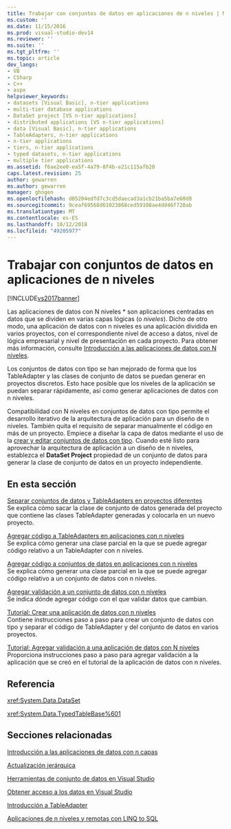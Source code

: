 ```yaml
---
title: Trabajar con conjuntos de datos en aplicaciones de n niveles | Microsoft Docs
ms.custom: ''
ms.date: 11/15/2016
ms.prod: visual-studio-dev14
ms.reviewer: ''
ms.suite: ''
ms.tgt_pltfrm: ''
ms.topic: article
dev_langs:
- VB
- CSharp
- C++
- aspx
helpviewer_keywords:
- datasets [Visual Basic], n-tier applications
- multi-tier database applications
- DataSet project [VS n-tier applications]
- distributed applications [VS n-tier applications]
- data [Visual Basic], n-tier applications
- TableAdapters, n-tier applications
- n-tier applications
- tiers, n-tier applications
- typed datasets, n-tier applications
- multiple tier applications
ms.assetid: f6ae2ee0-ea5f-4a79-8f4b-e21c115afb20
caps.latest.revision: 25
author: gewarren
ms.author: gewarren
manager: ghogen
ms.openlocfilehash: d05204edfd7c3cd5daecad3a1cb21ba5ba7e60d8
ms.sourcegitcommit: 9ceaf69568d61023868ced59108ae4dd46f720ab
ms.translationtype: MT
ms.contentlocale: es-ES
ms.lasthandoff: 10/12/2018
ms.locfileid: "49205977"
---
```

# <a name="work-with-datasets-in-n-tier-applications"></a>Trabajar con conjuntos de datos en aplicaciones de n niveles
[!INCLUDE[vs2017banner](../includes/vs2017banner.md)]

  
Las aplicaciones de datos con N niveles * son aplicaciones centradas en datos que se dividen en varias capas lógicas (o *niveles*). Dicho de otro modo, una aplicación de datos con n niveles es una aplicación dividida en varios proyectos, con el correspondiente nivel de acceso a datos, nivel de lógica empresarial y nivel de presentación en cada proyecto. Para obtener más información, consulte [Introducción a las aplicaciones de datos con N niveles](../data-tools/n-tier-data-applications-overview.md).  
  
 Los conjuntos de datos con tipo se han mejorado de forma que los TableAdapter y las clases de conjunto de datos se puedan generar en proyectos discretos. Esto hace posible que los niveles de la aplicación se puedan separar rápidamente, así como generar aplicaciones de datos con n niveles.  
  
 Compatibilidad con N niveles en conjuntos de datos con tipo permite el desarrollo iterativo de la arquitectura de aplicación para un diseño de n niveles. También quita el requisito de separar manualmente el código en más de un proyecto. Empiece a diseñar la capa de datos mediante el uso de la [crear y editar conjuntos de datos con tipo](../data-tools/creating-and-editing-typed-datasets.md). Cuando esté listo para aprovechar la arquitectura de aplicación a un diseño de n niveles, establezca el **DataSet Project** propiedad de un conjunto de datos para generar la clase de conjunto de datos en un proyecto independiente.  
  
## <a name="in-this-section"></a>En esta sección  
 [Separar conjuntos de datos y TableAdapters en proyectos diferentes](../data-tools/separate-datasets-and-tableadapters-into-different-projects.md)  
 Se explica cómo sacar la clase de conjunto de datos generada del proyecto que contiene las clases TableAdapter generadas y colocarla en un nuevo proyecto.  
  
 [Agregar código a TableAdapters en aplicaciones con n niveles](../data-tools/add-code-to-tableadapters-in-n-tier-applications.md)  
 Se explica cómo generar una clase parcial en la que se puede agregar código relativo a un TableAdapter con n niveles.  
  
 [Agregar código a conjuntos de datos en aplicaciones con n niveles](../data-tools/add-code-to-datasets-in-n-tier-applications.md)  
 Se explica cómo generar una clase parcial en la que se puede agregar código relativo a un conjunto de datos con n niveles.  
  
 [Agregar validación a un conjunto de datos con n niveles](../data-tools/add-validation-to-an-n-tier-dataset.md)  
 Se indica dónde agregar código con el que validar datos que cambian.  
  
 [Tutorial: Crear una aplicación de datos con n niveles](../data-tools/walkthrough-creating-an-n-tier-data-application.md)  
 Contiene instrucciones paso a paso para crear un conjunto de datos con tipo y separar el código de TableAdapter y del conjunto de datos en varios proyectos.  
  
 [Tutorial: Agregar validación a una aplicación de datos con N niveles](http://msdn.microsoft.com/library/b35d072c-31f0-49ba-a225-69177592c265)  
 Proporciona instrucciones paso a paso para agregar validación a la aplicación que se creó en el tutorial de la aplicación de datos con n niveles.  
  
## <a name="reference"></a>Referencia  
 <xref:System.Data.DataSet>  
  
 <xref:System.Data.TypedTableBase%601>  
  
## <a name="related-sections"></a>Secciones relacionadas  
 [Introducción a las aplicaciones de datos con n capas](../data-tools/n-tier-data-applications-overview.md)  
  
 [Actualización jerárquica](../data-tools/hierarchical-update.md)  
  
 [Herramientas de conjunto de datos en Visual Studio](../data-tools/dataset-tools-in-visual-studio.md)  
  
 [Obtener acceso a los datos en Visual Studio](../data-tools/accessing-data-in-visual-studio.md)  
  
 [Introducción a TableAdapter](../data-tools/tableadapter-overview.md)  
  
 [Aplicaciones de n niveles y remotas con LINQ to SQL](http://msdn.microsoft.com/library/854a1cdd-53cb-45f5-83ca-63962a9b3598)

